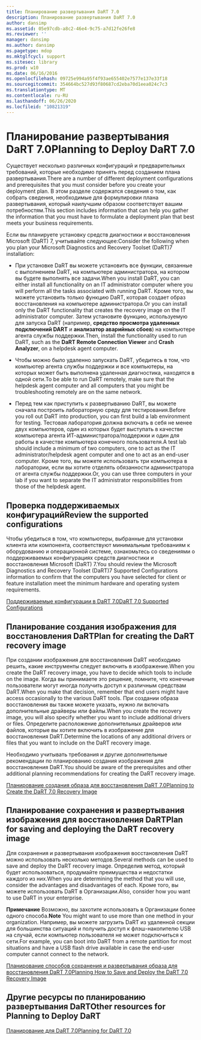 ```yaml
---
title: Планирование развертывания DaRT 7.0
description: Планирование развертывания DaRT 7.0
author: dansimp
ms.assetid: 05e97cdb-a8c2-46e4-9c75-a7d12fe26fe8
ms.reviewer: ''
manager: dansimp
ms.author: dansimp
ms.pagetype: mdop
ms.mktglfcycl: support
ms.sitesec: library
ms.prod: w10
ms.date: 06/16/2016
ms.openlocfilehash: 09725e994a95f4f93ae655402e7577e137e33f18
ms.sourcegitcommit: 354664bc527d93f80687cd2eba70d1eea024c7c3
ms.translationtype: MT
ms.contentlocale: ru-RU
ms.lasthandoff: 06/26/2020
ms.locfileid: "10821319"
---
```

# <span data-ttu-id="7ec29-103">Планирование развертывания DaRT 7.0</span><span class="sxs-lookup"><span data-stu-id="7ec29-103">Planning to Deploy DaRT 7.0</span></span>


<span data-ttu-id="7ec29-104">Существует несколько различных конфигураций и предварительных требований, которые необходимо принять перед созданием плана развертывания.</span><span class="sxs-lookup"><span data-stu-id="7ec29-104">There are a number of different deployment configurations and prerequisites that you must consider before you create your deployment plan.</span></span> <span data-ttu-id="7ec29-105">В этом разделе содержатся сведения о том, как собрать сведения, необходимые для формулировки плана развертывания, который наилучшим образом соответствует вашим потребностям.</span><span class="sxs-lookup"><span data-stu-id="7ec29-105">This section includes information that can help you gather the information that you must have to formulate a deployment plan that best meets your business requirements.</span></span>

<span data-ttu-id="7ec29-106">Если вы планируете установку средств диагностики и восстановления Microsoft (DaRT) 7, учитывайте следующее:</span><span class="sxs-lookup"><span data-stu-id="7ec29-106">Consider the following when you plan your Microsoft Diagnostics and Recovery Toolset (DaRT)7 installation:</span></span>

-   <span data-ttu-id="7ec29-107">При установке DaRT вы можете установить все функции, связанные с выполнением DaRT, на компьютере администратора, на котором вы будете выполнять все задачи.</span><span class="sxs-lookup"><span data-stu-id="7ec29-107">When you install DaRT, you can either install all functionality on an IT administrator computer where you will perform all the tasks associated with running DaRT.</span></span> <span data-ttu-id="7ec29-108">Кроме того, вы можете установить только функцию DaRT, которая создает образ восстановления на компьютере администратора.</span><span class="sxs-lookup"><span data-stu-id="7ec29-108">Or you can install only the DaRT functionality that creates the recovery image on the IT administrator computer.</span></span> <span data-ttu-id="7ec29-109">Затем установите функцию, используемую для запуска DaRT (например, **средство просмотра удаленных подключений DART** и **анализатор аварийных сбоев**) на компьютере агента службы поддержки.</span><span class="sxs-lookup"><span data-stu-id="7ec29-109">Then, install the functionality used to run DaRT, such as the **DaRT Remote Connection Viewer** and **Crash Analyzer**, on a helpdesk agent computer.</span></span>

-   <span data-ttu-id="7ec29-110">Чтобы можно было удаленно запускать DaRT, убедитесь в том, что компьютер агента службы поддержки и все компьютеры, на которых может быть выполнена удаленная диагностика, находятся в одной сети.</span><span class="sxs-lookup"><span data-stu-id="7ec29-110">To be able to run DaRT remotely, make sure that the helpdesk agent computer and all computers that you might be troubleshooting remotely are on the same network.</span></span>

-   <span data-ttu-id="7ec29-111">Перед тем как приступить к развертыванию DaRT, вы можете сначала построить лабораторную среду для тестирования.</span><span class="sxs-lookup"><span data-stu-id="7ec29-111">Before you roll out DaRT into production, you can first build a lab environment for testing.</span></span> <span data-ttu-id="7ec29-112">Тестовая лаборатория должна включать в себя не менее двух компьютеров, один из которых будет выступать в качестве компьютера агента ИТ-администратора/поддержки и один для работы в качестве компьютера конечного пользователя.</span><span class="sxs-lookup"><span data-stu-id="7ec29-112">A test lab should include a minimum of two computers, one to act as the IT administrator/helpdesk agent computer and one to act as an end-user computer.</span></span> <span data-ttu-id="7ec29-113">Кроме того, вы можете использовать три компьютера в лаборатории, если вы хотите отделять обязанности администратора от агента службы поддержки.</span><span class="sxs-lookup"><span data-stu-id="7ec29-113">Or, you can use three computers in your lab if you want to separate the IT administrator responsibilities from those of the helpdesk agent.</span></span>

## <span data-ttu-id="7ec29-114">Проверка поддерживаемых конфигураций</span><span class="sxs-lookup"><span data-stu-id="7ec29-114">Review the supported configurations</span></span>


<span data-ttu-id="7ec29-115">Чтобы убедиться в том, что компьютеры, выбранные для установки клиента или компонента, соответствуют минимальным требованиям к оборудованию и операционной системе, ознакомьтесь со сведениями о поддерживаемых конфигурациях средств диагностики и восстановления Microsoft (DaRT) 7.</span><span class="sxs-lookup"><span data-stu-id="7ec29-115">You should review the Microsoft Diagnostics and Recovery Toolset (DaRT)7 Supported Configurations information to confirm that the computers you have selected for client or feature installation meet the minimum hardware and operating system requirements.</span></span>

[<span data-ttu-id="7ec29-116">Поддерживаемые конфигурации в DaRT 7.0</span><span class="sxs-lookup"><span data-stu-id="7ec29-116">DaRT 7.0 Supported Configurations</span></span>](dart-70-supported-configurations-dart-7.md)

## <span data-ttu-id="7ec29-117">Планирование создания изображения для восстановления DaRT</span><span class="sxs-lookup"><span data-stu-id="7ec29-117">Plan for creating the DaRT recovery image</span></span>


<span data-ttu-id="7ec29-118">При создании изображения для восстановления DaRT необходимо решить, какие инструменты следует включить в изображение.</span><span class="sxs-lookup"><span data-stu-id="7ec29-118">When you create the DaRT recovery image, you have to decide which tools to include on the image.</span></span> <span data-ttu-id="7ec29-119">Когда вы принимаете это решение, помните, что конечные пользователи могут иногда получить доступ к различным средствам DaRT.</span><span class="sxs-lookup"><span data-stu-id="7ec29-119">When you make that decision, remember that end users might have access occasionally to the various DaRT tools.</span></span> <span data-ttu-id="7ec29-120">При создании образа восстановления вы также можете указать, нужно ли включать дополнительные драйверы или файлы.</span><span class="sxs-lookup"><span data-stu-id="7ec29-120">When you create the recovery image, you will also specify whether you want to include additional drivers or files.</span></span> <span data-ttu-id="7ec29-121">Определите расположение дополнительных драйверов или файлов, которые вы хотите включить в изображение для восстановления DaRT.</span><span class="sxs-lookup"><span data-stu-id="7ec29-121">Determine the locations of any additional drivers or files that you want to include on the DaRT recovery image.</span></span>

<span data-ttu-id="7ec29-122">Необходимо учитывать требования и другие дополнительные рекомендации по планированию создания изображения для восстановления DaRT.</span><span class="sxs-lookup"><span data-stu-id="7ec29-122">You should be aware of the prerequisites and other additional planning recommendations for creating the DaRT recovery image.</span></span>

[<span data-ttu-id="7ec29-123">Планирование создания образа для восстановления DaRT 7.0</span><span class="sxs-lookup"><span data-stu-id="7ec29-123">Planning to Create the DaRT 7.0 Recovery Image</span></span>](planning-to-create-the-dart-70-recovery-image.md)

## <span data-ttu-id="7ec29-124">Планирование сохранения и развертывания изображения для восстановления DaRT</span><span class="sxs-lookup"><span data-stu-id="7ec29-124">Plan for saving and deploying the DaRT recovery image</span></span>


<span data-ttu-id="7ec29-125">Для сохранения и развертывания изображения восстановления DaRT можно использовать несколько методов.</span><span class="sxs-lookup"><span data-stu-id="7ec29-125">Several methods can be used to save and deploy the DaRT recovery image.</span></span> <span data-ttu-id="7ec29-126">Определив метод, который будет использоваться, продумайте преимущества и недостатки каждого из них.</span><span class="sxs-lookup"><span data-stu-id="7ec29-126">When you are determining the method that you will use, consider the advantages and disadvantages of each.</span></span> <span data-ttu-id="7ec29-127">Кроме того, вы можете использовать DaRT в Организации.</span><span class="sxs-lookup"><span data-stu-id="7ec29-127">Also, consider how you want to use DaRT in your enterprise.</span></span>

<span data-ttu-id="7ec29-128">**Примечание**  Возможно, вы захотите использовать в Организации более одного способа.</span><span class="sxs-lookup"><span data-stu-id="7ec29-128">**Note** You might want to use more than one method in your organization.</span></span> <span data-ttu-id="7ec29-129">Например, вы можете загрузить DaRT из удаленной секции для большинства ситуаций и получить доступ к флэш-накопителю USB на случай, если компьютер пользователя не может подключиться к сети.</span><span class="sxs-lookup"><span data-stu-id="7ec29-129">For example, you can boot into DaRT from a remote partition for most situations and have a USB flash drive available in case the end-user computer cannot connect to the network.</span></span>

 

[<span data-ttu-id="7ec29-130">Планирование способов сохранения и развертывания образа для восстановления DaRT 7.0</span><span class="sxs-lookup"><span data-stu-id="7ec29-130">Planning How to Save and Deploy the DaRT 7.0 Recovery Image</span></span>](planning-how-to-save-and-deploy-the-dart-70-recovery-image.md)

## <span data-ttu-id="7ec29-131">Другие ресурсы по планированию развертывания DaRT</span><span class="sxs-lookup"><span data-stu-id="7ec29-131">Other resources for Planning to Deploy DaRT</span></span>


[<span data-ttu-id="7ec29-132">Планирование для DaRT 7.0</span><span class="sxs-lookup"><span data-stu-id="7ec29-132">Planning for DaRT 7.0</span></span>](planning-for-dart-70-new-ia.md)

 

 





